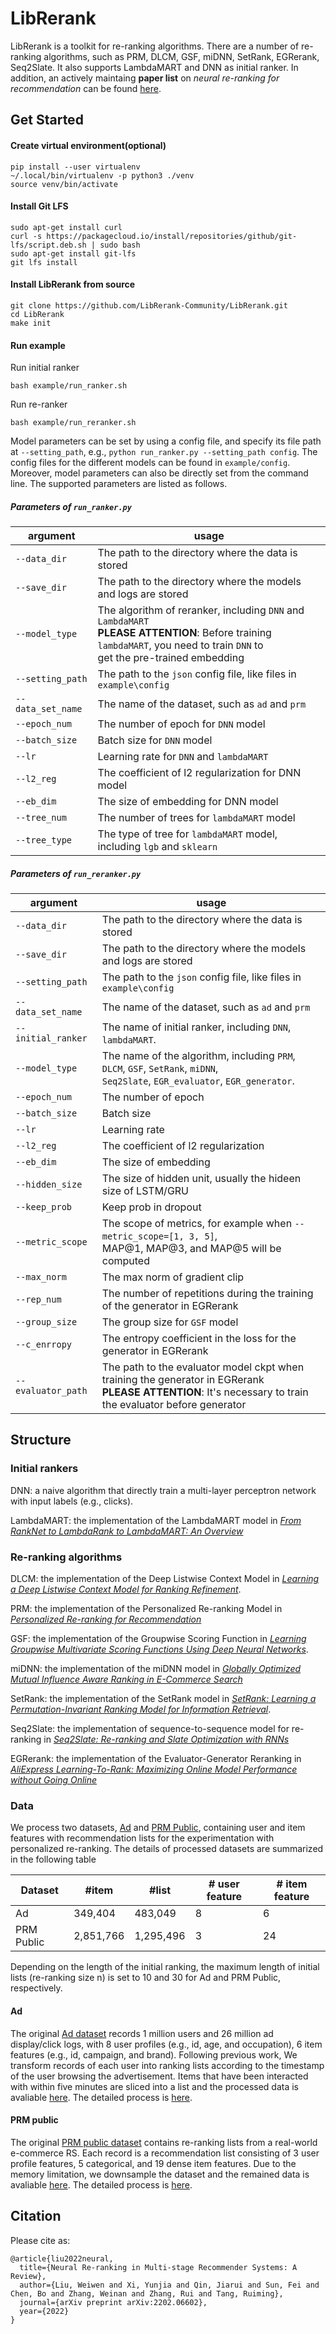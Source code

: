 # LibRerank
LibRerank is a toolkit for re-ranking algorithms. There are a number of re-ranking algorithms, such as PRM, DLCM, GSF, miDNN, SetRank, EGRerank, Seq2Slate. It also supports LambdaMART and DNN as initial ranker. In addition, an actively maintaing **paper list** on _neural re-ranking for recommendation_ can be found [here](https://github.com/LibRerank-Community/LibRerank/blob/master/paper_list.md).

## Get Started

#### Create virtual environment(optional)
```
pip install --user virtualenv
~/.local/bin/virtualenv -p python3 ./venv
source venv/bin/activate
```

#### Install Git LFS
```
sudo apt-get install curl
curl -s https://packagecloud.io/install/repositories/github/git-lfs/script.deb.sh | sudo bash
sudo apt-get install git-lfs
git lfs install
```

#### Install LibRerank from source
```
git clone https://github.com/LibRerank-Community/LibRerank.git
cd LibRerank
make init 
```

#### Run example
Run initial ranker
```
bash example/run_ranker.sh
```
Run re-ranker
```
bash example/run_reranker.sh
```
Model parameters can be set by using a config file, and specify its file path at `--setting_path`, e.g., `python run_ranker.py --setting_path config`. The config files for the different models can be found in `example/config`. Moreover, model parameters can also be directly set from the command line. The supported parameters are listed as follows.
##### Parameters of `run_ranker.py`
| argument          | usage                                                        |
| ----------------- | ------------------------------------------------------------ |
| `--data_dir`      | The path to the directory where the data is stored           |
| `--save_dir`      | The path to the directory where the models and logs are stored         |
| `--model_type`    | The algorithm of reranker, including `DNN` and `LambdaMART`<br />**PLEASE ATTENTION**: Before training `lambdaMART`,  you need to train  `DNN` to <br /> get the pre-trained embedding |
| `--setting_path`  | The path to the `json` config file, like files in `example\config` |
| `--data_set_name` | The name of the dataset, such as `ad` and `prm`              |
| `--epoch_num`     | The number of  epoch for `DNN` model                         |
| `--batch_size`    | Batch size for `DNN` model                                   |
| `--lr`            | Learning rate for `DNN` and `lambdaMART`                     |
| `--l2_reg`        | The coefficient of l2 regularization for DNN model           |
| `--eb_dim`        | The size of embedding for DNN model                          |
| `--tree_num`      | The number of trees for `lambdaMART` model                   |
| `--tree_type`     | The type of tree for `lambdaMART` model, including `lgb` and `sklearn` |



##### Parameters of `run_reranker.py`

| argument           | usage                                                        |
| ------------------ | ------------------------------------------------------------ |
| `--data_dir`       | The path to the directory where the data is stored                 |
| `--save_dir`       | The path to the directory where the models and logs are stored     |
| `--setting_path`   | The path to the `json` config file, like files in `example\config` |
| `--data_set_name`  | The name of the dataset, such as `ad` and `prm`              |
| `--initial_ranker` | The name of initial ranker, including `DNN`, `lambdaMART`.   |
| `--model_type`     | The name of the algorithm, including `PRM`, `DLCM`, `GSF`, `SetRank`, `miDNN`,<br /> `Seq2Slate`, `EGR_evaluator`, `EGR_generator`. |
| `--epoch_num`      | The number of  epoch                                         |
| `--batch_size`     | Batch size                                                   |
| `--lr`             | Learning rate                                                |
| `--l2_reg`         | The coefficient of l2 regularization                         |
| `--eb_dim`         | The size of embedding                                        |
| `--hidden_size`    | The size of hidden unit, usually the hideen size of LSTM/GRU |
| `--keep_prob`      | Keep prob in dropout                                         |
| `--metric_scope`   | The scope of metrics, for example when `--metric_scope=[1, 3, 5]`,  <br />MAP@1, MAP@3, and MAP@5 will be computed |
| `--max_norm`       | The max norm of gradient clip                                |
| `--rep_num`        | The number of repetitions during the training of the generator in EGRerank |
| `--group_size`     | The group size for `GSF` model                               |
| `--c_enrropy`      | The entropy coefficient in the loss for the generator in EGRerank |
| `--evaluator_path` | The path to the evaluator model ckpt when training the generator in EGRerank<br /> **PLEASE ATTENTION**: It's necessary to train the evaluator before generator |


## Structure

### Initial rankers
DNN: a naive algorithm that directly train a multi-layer perceptron network with input labels (e.g., clicks).

LambdaMART: the implementation of the LambdaMART model in <a href="https://www.microsoft.com/en-us/research/wp-content/uploads/2016/02/MSR-TR-2010-82.pdf">*From RankNet to LambdaRank to LambdaMART: An Overview*</a>
### Re-ranking algorithms
DLCM: the implementation of the Deep Listwise Context Model in <a href="https://arxiv.org/pdf/1804.05936.pdf">*Learning a Deep Listwise Context Model for Ranking Refinement*</a>.

PRM: the implementation of the Personalized Re-ranking Model in <a href="https://arxiv.org/pdf/1904.06813.pdf">*Personalized Re-ranking for Recommendation*</a>

GSF: the implementation of the Groupwise Scoring Function in <a href="https://arxiv.org/pdf/1811.04415.pdf">*Learning Groupwise Multivariate Scoring Functions Using Deep Neural Networks*</a>.

miDNN: the implementation of the miDNN model in <a href="https://www.ijcai.org/proceedings/2018/0518.pdf">*Globally Optimized Mutual Influence Aware Ranking in E-Commerce Search*</a>

SetRank: the implementation of the SetRank model in <a href="https://arxiv.org/abs/1912.05891">*SetRank: Learning a Permutation-Invariant Ranking Model for Information Retrieval*</a>.

Seq2Slate: the implementation of sequence-to-sequence model for re-ranking in <a href="https://arxiv.org/pdf/1810.02019.pdf">*Seq2Slate: Re-ranking and Slate Optimization with RNNs*</a>

EGRerank: the implementation of the Evaluator-Generator Reranking in <a href="https://arxiv.org/pdf/2003.11941.pdf">*AliExpress Learning-To-Rank: Maximizing Online Model Performance without Going Online*</a>


### Data

We process two datasets, [Ad](https://tianchi.aliyun.com/dataset/dataDetail?dataId=56) and [PRM Public](https://github.com/rank2rec/rerank), containing user and item features with recommendation lists for the experimentation with personalized re-ranking. The details of processed datasets are summarized in the following table

| Dataset    | #item     | #list     | # user feature | #  item feature |
| ---------- | --------- | --------- | -------------- | --------------- |
| Ad         | 349,404   | 483,049   | 8              | 6               |
| PRM Public | 2,851,766 | 1,295,496 | 3              | 24              |

Depending on the length of the initial ranking, the maximum length of initial lists (re-ranking size n) is set to 10 and 30 for Ad and PRM Public, respectively.
#### Ad

The original [Ad dataset](https://tianchi.aliyun.com/dataset/dataDetail?dataId=56) records 1 million users and 26 million ad display/click logs, with 8 user profiles (e.g., id, age, and occupation), 6 item features (e.g., id, campaign, and brand). Following previous work, We transform records of each user into ranking lists according to the timestamp of the user browsing the advertisement. Items that have been interacted with within five minutes are sliced into a list and the processed data is avaliable [here](https://github.com/LibRerank-Community/LibRerank/tree/master/Data/ad). The detailed process is [here](https://github.com/LibRerank-Community/LibRerank/blob/master/Data/preprocess_ad.py).

#### PRM public

The original [PRM public dataset](https://github.com/rank2rec/rerank) contains re-ranking lists from a real-world e-commerce RS. Each record is a recommendation list consisting of 3 user profile features, 5 categorical, and 19 dense item features.  Due to the memory limitation, we downsample the dataset and the remained data is avaliable [here](https://drive.google.com/drive/folders/1c8HPVFAsLP6BwDzDRjd2Xs-BVP117uWQ?usp=sharing). The detailed process is [here](https://github.com/LibRerank-Community/LibRerank/blob/master/Data/preprocess_prm.py).


## Citation
Please cite as:
```
@article{liu2022neural,
  title={Neural Re-ranking in Multi-stage Recommender Systems: A Review},
  author={Liu, Weiwen and Xi, Yunjia and Qin, Jiarui and Sun, Fei and Chen, Bo and Zhang, Weinan and Zhang, Rui and Tang, Ruiming},
  journal={arXiv preprint arXiv:2202.06602},
  year={2022}
}
```
